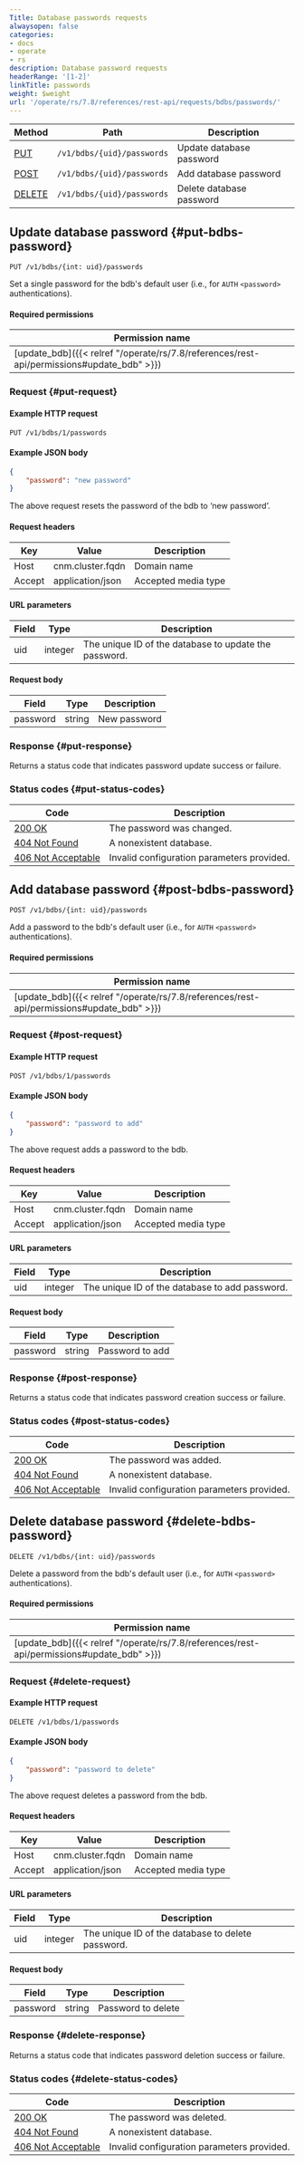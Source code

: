 ```yaml
---
Title: Database passwords requests
alwaysopen: false
categories:
- docs
- operate
- rs
description: Database password requests
headerRange: '[1-2]'
linkTitle: passwords
weight: $weight
url: '/operate/rs/7.8/references/rest-api/requests/bdbs/passwords/'
---
```


| Method | Path | Description |
|--------|------|-------------|
| [PUT](#put-bdbs-password) | `/v1/bdbs/{uid}/passwords` | Update database password |
| [POST](#post-bdbs-password) | `/v1/bdbs/{uid}/passwords` | Add database password |
| [DELETE](#delete-bdbs-password) | `/v1/bdbs/{uid}/passwords` | Delete database password |

## Update database password {#put-bdbs-password}

	PUT /v1/bdbs/{int: uid}/passwords

Set a single password for the bdb's default user (i.e., for `AUTH`&nbsp;`<password>` authentications).

#### Required permissions

| Permission name |
|-----------------|
| [update_bdb]({{< relref "/operate/rs/7.8/references/rest-api/permissions#update_bdb" >}}) |

### Request {#put-request} 

#### Example HTTP request

	PUT /v1/bdbs/1/passwords 

#### Example JSON body

```json
{
    "password": "new password"
}
```

The above request resets the password of the bdb to ‘new password’.

#### Request headers

| Key | Value | Description |
|-----|-------|-------------|
| Host | cnm.cluster.fqdn | Domain name |
| Accept | application/json | Accepted media type |


#### URL parameters

| Field | Type | Description |
|-------|------|-------------|
| uid | integer | The unique ID of the database to update the password. |


#### Request body

| Field | Type | Description |
|-------|------|-------------|
| password | string | New password |

### Response {#put-response} 

Returns a status code that indicates password update success or failure.

### Status codes {#put-status-codes} 

| Code | Description |
|------|-------------|
| [200 OK](http://www.w3.org/Protocols/rfc2616/rfc2616-sec10.html#sec10.2.1) | The password was changed. |
| [404 Not Found](http://www.w3.org/Protocols/rfc2616/rfc2616-sec10.html#sec10.4.5) | A nonexistent database. |
| [406 Not Acceptable](http://www.w3.org/Protocols/rfc2616/rfc2616-sec10.html#sec10.4.7) | Invalid configuration parameters provided. |

## Add database password {#post-bdbs-password}

	POST /v1/bdbs/{int: uid}/passwords

Add a password to the bdb's default user (i.e., for `AUTH`&nbsp;`<password>` authentications).

#### Required permissions

| Permission name |
|-----------------|
| [update_bdb]({{< relref "/operate/rs/7.8/references/rest-api/permissions#update_bdb" >}}) |

### Request {#post-request} 

#### Example HTTP request

	POST /v1/bdbs/1/passwords 

#### Example JSON body

```json
{
    "password": "password to add"
}
```

The above request adds a password to the bdb.

#### Request headers

| Key | Value | Description |
|-----|-------|-------------|
| Host | cnm.cluster.fqdn | Domain name |
| Accept | application/json | Accepted media type |

#### URL parameters

| Field | Type | Description |
|-------|------|-------------|
| uid | integer | The unique ID of the database to add password. |

#### Request body

| Field | Type | Description |
|-------|------|-------------|
| password | string | Password to add |

### Response {#post-response} 

Returns a status code that indicates password creation success or failure.

### Status codes {#post-status-codes} 

| Code | Description |
|------|-------------|
| [200 OK](http://www.w3.org/Protocols/rfc2616/rfc2616-sec10.html#sec10.2.1) | The password was added. |
| [404 Not Found](http://www.w3.org/Protocols/rfc2616/rfc2616-sec10.html#sec10.4.5) | A nonexistent database. |
| [406 Not Acceptable](http://www.w3.org/Protocols/rfc2616/rfc2616-sec10.html#sec10.4.7) | Invalid configuration parameters provided. |

## Delete database password {#delete-bdbs-password}

	DELETE /v1/bdbs/{int: uid}/passwords

Delete a password from the bdb's default user (i.e., for `AUTH`&nbsp;`<password>` authentications).

#### Required permissions

| Permission name |
|-----------------|
| [update_bdb]({{< relref "/operate/rs/7.8/references/rest-api/permissions#update_bdb" >}}) |

### Request {#delete-request} 

#### Example HTTP request

	DELETE /v1/bdbs/1/passwords 

#### Example JSON body

```json
{
    "password": "password to delete"
}
```

The above request deletes a password from the bdb.

#### Request headers

| Key | Value | Description |
|-----|-------|-------------|
| Host | cnm.cluster.fqdn | Domain name |
| Accept | application/json | Accepted media type |

#### URL parameters

| Field | Type | Description |
|-------|------|-------------|
| uid | integer | The unique ID of the database to delete password. |

#### Request body

| Field | Type | Description |
|-------|------|-------------|
| password | string | Password to delete |

### Response {#delete-response} 

Returns a status code that indicates password deletion success or failure.

### Status codes {#delete-status-codes} 

| Code | Description |
|------|-------------|
| [200 OK](http://www.w3.org/Protocols/rfc2616/rfc2616-sec10.html#sec10.2.1) | The password was deleted. |
| [404 Not Found](http://www.w3.org/Protocols/rfc2616/rfc2616-sec10.html#sec10.4.5) | A nonexistent database. |
| [406 Not Acceptable](http://www.w3.org/Protocols/rfc2616/rfc2616-sec10.html#sec10.4.7) | Invalid configuration parameters provided. |
